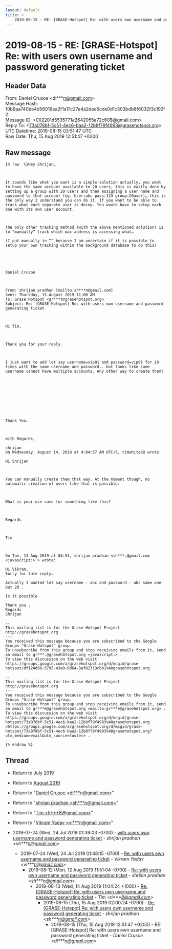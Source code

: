 ```yaml
---
layout: default
title: >
    2019-08-15 - RE: [GRASE-Hotspot] Re: with users own username and password generating ticket
---
```


# 2019-08-15 - RE: [GRASE-Hotspot] Re: with users own username and password generating ticket

## Header Data

From: Daniel Crusoe \<di***n@gmail.com\><br>
Message Hash: 10b9aa740be4d56019ea2f1a17c27e4a2dee5cde0d1c303bdb8f6032f3c192f2<br>
Message ID: \<002201d55357$71e26420$55a72c60$@gmail.com\><br>
Reply To: \<73a078bf-5c51-4ec6-baa2-12b8f79f4993@grasehotspot.org\><br>
UTC Datetime: 2019-08-15 03:51:47 UTC<br>
Raw Date: Thu, 15 Aug 2019 12:51:47 +0200<br>

## Raw message

```
{% raw  %}Hey Shrijan,

 

It sounds like what you want is a simple solution actually, you want to have the same account available to 20 users, this is easily done by setting up a group with 20 users and then assigning a user name and password to that account (eg. User:abc pass:123 group:20user)… this is the only way I understand you can do it. If you want to be able to track what each separate user is doing. You would have to setup each one with its own user account.

 

The only other tracking method (with the above mentioned solution) is to “manually” track which mac address is accessing what… 

(I put manually in “” because I am uncertain if it is possible to setup your own tracking within the background database to do this)

 

 

Daniel Crusoe 

 

From: shrijan pradhan [mailto:sh***n@gmail.com] 
Sent: Thursday, 15 August 2019 11:00 AM
To: Grase Hotspot <gr***t@grasehotspot.org>
Subject: Re: [GRASE-Hotspot] Re: with users own username and password generating ticket

 

Hi Tim,

 

Thank you for your reply.

 

I just want to add let say username=vip01 and password=vip01 for 20 times with the same username and password.. but looks like same username cannot have multiple accounts. Any other way to create them?

 



 

 


Thank You.

 

with Regards,

shrijan
On Wednesday, August 14, 2019 at 4:04:37 AM UTC+3, timwhite88 wrote:

Hi Shrijan

 

You can manually create them that way. At the moment though, no automatic creation of users like that is possible.

 

What is your use case for something like this?

 

Regards

 

Tim

 

On Tue, 13 Aug 2019 at 04:51, shrijan pradhan <sh***.@gmail.com <javascript:> > wrote:

Hi Vikram,
Sorry for late reply.

Actually I wanted let say username - abc and password - abc same one but 20 .

Is it possible

Thank you .
Regards
Shrijan

-- 
This mailing list is for the Grase Hotspot Project http://grasehotspot.org
--- 
You received this message because you are subscribed to the Google Groups "Grase Hotspot" group.
To unsubscribe from this group and stop receiving emails from it, send an email to gr***.@grasehotspot.org <javascript:> .
To view this discussion on the web visit https://groups.google.com/a/grasehotspot.org/d/msgid/grase-hotspot/df124d98-5795-43e0-8d64-3af82313cb01%40grasehotspot.org.

-- 
This mailing list is for the Grase Hotspot Project http://grasehotspot.org
--- 
You received this message because you are subscribed to the Google Groups "Grase Hotspot" group.
To unsubscribe from this group and stop receiving emails from it, send an email to gr***e@grasehotspot.org <mailto:gr***e@grasehotspot.org> .
To view this discussion on the web visit https://groups.google.com/a/grasehotspot.org/d/msgid/grase-hotspot/73a078bf-5c51-4ec6-baa2-12b8f79f4993%40grasehotspot.org <https://groups.google.com/a/grasehotspot.org/d/msgid/grase-hotspot/73a078bf-5c51-4ec6-baa2-12b8f79f4993%40grasehotspot.org?utm_medium=email&utm_source=footer> .

{% endraw %}
```

## Thread

+ Return to [July 2019](/archive/2019/07)
+ Return to [August 2019](/archive/2019/08)

+ Return to "[Daniel Crusoe <di***n<span>@</span>gmail.com>](/authors/di___n_at_gmail_com)"
+ Return to "[shrijan pradhan <sh***n<span>@</span>gmail.com>](/authors/sh___n_at_gmail_com)"
+ Return to "[Tim <ti***8<span>@</span>gmail.com>](/authors/ti___8_at_gmail_com)"
+ Return to "[Vikram Yadav <vi***n<span>@</span>gmail.com>](/authors/vi___n_at_gmail_com)"

+ 2019-07-24 (Wed, 24 Jul 2019 01:39:03 -0700) - [with users own username and password generating ticket](/archive/2019/07/5cd8a974540409f27d398b9aca5336166e0e68e41e62139c25b72ced97d97e3c) - _shrijan pradhan \<sh***n@gmail.com\>_
  + 2019-07-24 (Wed, 24 Jul 2019 01:48:15 -0700) - [Re: with users own username and password generating ticket](/archive/2019/07/23df114fb36f9611d3d5b920bccbc389fbabd31998c91f8ad5160db61e06bf35) - _Vikram Yadav \<vi***n@gmail.com\>_
    + 2019-08-12 (Mon, 12 Aug 2019 11:51:04 -0700) - [Re: with users own username and password generating ticket](/archive/2019/08/695864dbd95fe235a37fa8fd436f0b70ce52e47e6f457f620cb2af830388b3ed) - _shrijan pradhan \<sh***n@gmail.com\>_
      + 2019-08-13 (Wed, 14 Aug 2019 11:04:24 +1000) - [Re: [GRASE-Hotspot] Re: with users own username and password generating ticket](/archive/2019/08/a1d2883dc6c664263e4da21e54052bec1dc084c53da19a8e0349d114e34568b8) - _Tim \<ti***8@gmail.com\>_
        + 2019-08-15 (Thu, 15 Aug 2019 02:00:24 -0700) - [Re: [GRASE-Hotspot] Re: with users own username and password generating ticket](/archive/2019/08/7ae86e611e6b434e3b9e2f3528de4a4f95c3c39c90fe28ee0453da3025c1deef) - _shrijan pradhan \<sh***n@gmail.com\>_
          + 2019-08-15 (Thu, 15 Aug 2019 12:51:47 +0200) - RE: [GRASE-Hotspot] Re: with users own username and password generating ticket - _Daniel Crusoe \<di***n@gmail.com\>_

